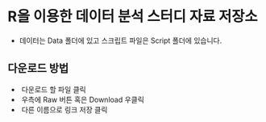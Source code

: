 # R을 이용한 데이터 분석 스터디 자료 저장소
  +  데이터는 Data 폴더에 있고 스크립트 파일은 Script 폴더에 있습니다.

## 다운로드 방법
  +  다운로드 할 파일 클릭  
  +  우측에 Raw 버튼 혹은 Download 우클릭  
  +  다른 이름으로 링크 저장 클릭  
